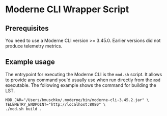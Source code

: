 # Moderne CLI Wrapper Script

## Prerequisites

You need to use a Moderne CLI version >= 3.45.0. Earlier versions did not produce telemetry metrics.

## Example usage

The entrypoint for executing the Moderne CLI is the `mod.sh` script. It allows to provide any command you'd usually use when run directly from the `mod` executable. The following example shows the command for building the LST.

```
MOD_JAR="/Users/bmuschko/.moderne/bin/moderne-cli-3.45.2.jar" \
TELEMETRY_ENDPOINT="http://localhost:8080" \
./mod.sh build .
```